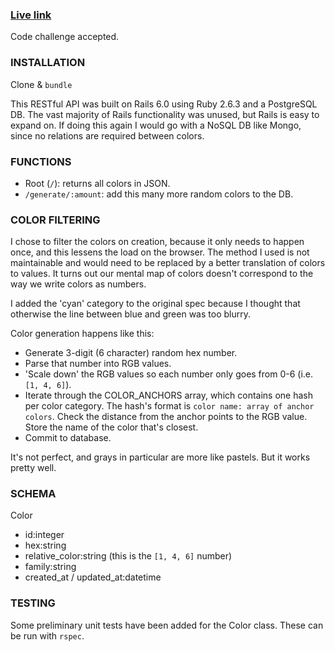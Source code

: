 ### [Live link](http://abes-helpful-demo.herokuapp.com)

Code challenge accepted.

### INSTALLATION

Clone & ```bundle```

This RESTful API was built on Rails 6.0 using Ruby 2.6.3 and a PostgreSQL DB.  The vast majority of Rails functionality was unused, but Rails is easy to expand on.  If doing this again I would go with a NoSQL
DB like Mongo, since no relations are required between colors.

### FUNCTIONS
- Root (`/`): returns all colors in JSON.
- `/generate/:amount`: add this many more random colors to the DB.

### COLOR FILTERING
I chose to filter the colors on creation, because it only needs to happen once, and this lessens the load on the browser.  The method I used is not maintainable and would need to be replaced by a better translation of colors to values.  It turns out our mental map of colors doesn't correspond to the way we write colors as numbers.

I added the 'cyan' category to the original spec because I thought that otherwise the line between blue and green was too blurry.

Color generation happens like this:
- Generate 3-digit (6 character) random hex number.
- Parse that number into RGB values.
- 'Scale down' the RGB values so each number only goes from 0-6 (i.e. `[1, 4, 6]`).
- Iterate through the COLOR_ANCHORS array, which contains one hash per color category.  The hash's format is `color name: array of anchor colors`.  Check the distance from the anchor points to the RGB value.  Store the name of the color that's closest.
- Commit to database.

It's not perfect, and grays in particular are more like pastels.  But it works pretty well.

### SCHEMA
Color
- id:integer
- hex:string
- relative_color:string (this is the `[1, 4, 6]` number)
- family:string
- created_at / updated_at:datetime

### TESTING
Some preliminary unit tests have been added for the Color class.  These can be run with ```rspec```.  
